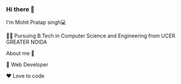 ### Hi there 👋

I'm Mohit Pratap singh💻

👨‍🎓 Pursuing B.Tech in Computer Science and Engineering from UCER GREATER NOIDA

About me 👀

🎯 Web Developer

❤️ Love to code
<!--
**mohitpratap-singh/mohitpratap-singh** is a ✨ _special_ ✨ repository because its `README.md` (this file) appears on your GitHub profile.

Here are some ideas to get you started:

- 🔭 I’m currently working on ...
- 🌱 I’m currently learning ...
- 👯 I’m looking to collaborate on ...
- 🤔 I’m looking for help with ...
- 💬 Ask me about ...
- 📫 How to reach me: ...
- 😄 Pronouns: ...
- ⚡ Fun fact: ...
-->
